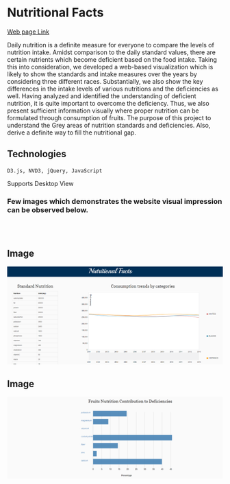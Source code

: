 # Nutritional Facts
<p> <a href="http://www.cs.odu.edu/~gkathire/Viz_9/">Web page Link</a></p>
<p>
Daily nutrition is a definite measure for everyone to compare the levels of nutrition intake. Amidst comparison to
the daily standard values, there are certain nutrients which become deficient based on the food intake. Taking this into consideration,
we developed a web-based visualization which is likely to show the standards and intake measures over the years by considering three
different races. Substantially, we also show the key differences in the intake levels of various nutritions and the deficiencies as well.
Having analyzed and identified the understanding of deficient nutrition, it is quite important to overcome the deficiency. Thus, we also
present sufficient information visually where proper nutrition can be formulated through consumption of fruits. The purpose of this
project to understand the Grey areas of nutrition standards and deficiencies. Also, derive a definite way to fill the nutritional gap.
</p>

## Technologies
```
D3.js, NVD3, jQuery, JavaScript
```

<p>Supports Desktop View</p>

### Few images which demonstrates the website visual impression  can be observed below.
<br>
<br>

## Image 
![alt text](images/image-1.PNG)

## Image 
![alt text](images/image-2.PNG)

